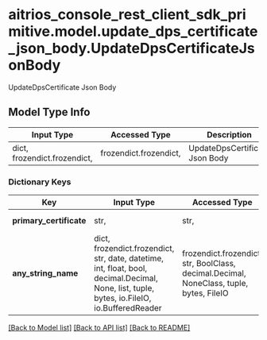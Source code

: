 # aitrios_console_rest_client_sdk_primitive.model.update_dps_certificate_json_body.UpdateDpsCertificateJsonBody

UpdateDpsCertificate Json Body

## Model Type Info
Input Type | Accessed Type | Description | Notes
------------ | ------------- | ------------- | -------------
dict, frozendict.frozendict,  | frozendict.frozendict,  | UpdateDpsCertificate Json Body | 

### Dictionary Keys
Key | Input Type | Accessed Type | Description | Notes
------------ | ------------- | ------------- | ------------- | -------------
**primary_certificate** | str,  | str,  | Primary Certificate | 
**any_string_name** | dict, frozendict.frozendict, str, date, datetime, int, float, bool, decimal.Decimal, None, list, tuple, bytes, io.FileIO, io.BufferedReader | frozendict.frozendict, str, BoolClass, decimal.Decimal, NoneClass, tuple, bytes, FileIO | any string name can be used but the value must be the correct type | [optional]

[[Back to Model list]](../../README.md#documentation-for-models) [[Back to API list]](../../README.md#documentation-for-api-endpoints) [[Back to README]](../../README.md)

